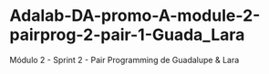 # Adalab-DA-promo-A-module-2-pairprog-2-pair-1-Guada_Lara
Módulo 2 - Sprint 2 - Pair Programming de Guadalupe &amp; Lara
